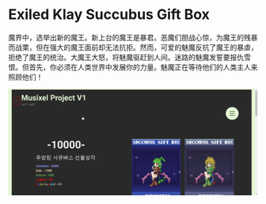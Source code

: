 # Exiled Klay Succubus Gift Box

魔界中，选举出新的魔王。新上台的魔王是暴君。恶魔们胆战心惊，为魔王的残暴而战栗，但在强大的魔王面前却无法抗拒。然而，可爱的魅魔反抗了魔王的暴虐，拒绝了魔王的统治。大魔王大怒，将魅魔驱赶到人间。迷路的魅魔发誓要报仇雪恨。但首先，你必须在人类世界中发展你的力量。魅魔正在等待他们的人类主人来照顾他们！

![nft](21313113212.png)
